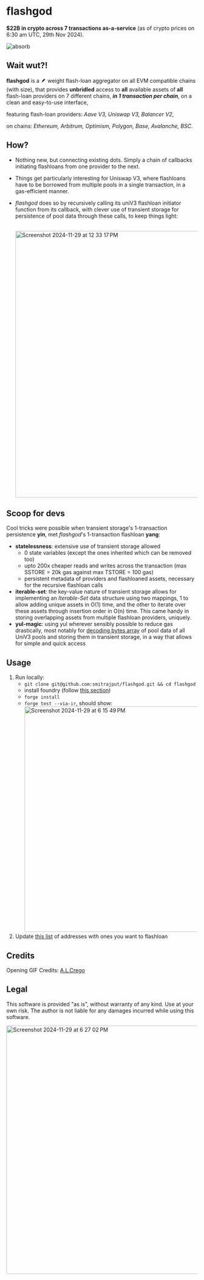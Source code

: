 # flashgod

__$22B in crypto across 7 transactions as-a-service__ (as of crypto prices on 6:30 am UTC, 29th Nov 2024).

![absorb](https://github.com/user-attachments/assets/02c2e624-9b74-46a3-b527-c37919a84619)


## Wait wut?!
__flashgod__ is a :feather: weight flash-loan aggregator on all EVM compatible chains (with size), that provides __unbridled__ access to __all__ available assets of __all__ flash-loan providers on 7 different chains, *__in 1 transaction per chain__*, on a clean and easy-to-use interface,

featuring flash-loan providers: _Aave V3, Uniswap V3, Balancer V2_,

on chains: _Ethereum, Arbitrum, Optimism, Polygon, Base, Avalanche, BSC_.


## How?
- Nothing new, but connecting existing dots. Simply a chain of callbacks initiating flashloans from one provider to the next. 

- Things get particularly interesting for Uniswap V3, where flashloans have to be borrowed from multiple pools in a single transaction, in a gas-efficient manner.

- _flashgod_ does so by recursively calling its uniV3 flashloan initiator function from its callback, with clever use of transient storage for persistence of pool data through these calls, to keep things light:<br/><br/>

  <img width="700" alt="Screenshot 2024-11-29 at 12 33 17 PM" src="https://github.com/user-attachments/assets/67c2b952-5d3d-416d-9959-8523e85bd17c">


## Scoop for devs

Cool tricks were possible when transient storage's 1-transaction persistence __yin__, met _flashgod_'s 1-transaction flashloan __yang__:
- __statelessness__: extensive use of transient storage allowed
  - 0 state variables (except the ones inherited which can be removed too)
  - upto 200x cheaper reads and writes across the transaction (max SSTORE = 20k gas against max TSTORE = 100 gas)
  - persistent metadata of providers and flashloaned assets, necessary for the recursive flashloan calls
- __iterable-set__: the key-value nature of transient storage allows for implementing an _Iterable-Set_ data structure using two mappings, 1 to allow adding unique assets in O(1) time, and the other to iterate over these assets through insertion order in O(n) time. This came handy in storing overlapping assets from multiple flashloan providers, uniquely.
- __yul-magic__: using yul wherever sensibly possible to reduce gas drastically, most notably for [decoding bytes array](https://github.com/smitrajput/flashgod/blob/main/src/Tremor.sol#L264) of pool data of all UniV3 pools and storing them in transient storage, in a way that allows for simple and quick access

## Usage
1. Run locally:
    - `git clone git@github.com:smitrajput/flashgod.git && cd flashgod`
    - install foundry (follow [this section](https://book.getfoundry.sh/getting-started/installation#using-foundryup))
    - `forge install`
    - `forge test --via-ir`, should show: <img width="592" alt="Screenshot 2024-11-29 at 6 15 49 PM" src="https://github.com/user-attachments/assets/ebbcdfae-1eef-4a81-9d51-741badb603db">
2. Update [this list](https://github.com/smitrajput/flashgod/blob/main/src/config/Addresses.sol) of addresses with ones you want to flashloan

## Credits
Opening GIF Credits: [A.L.Crego](https://x.com/ALCrego_/status/1860242375118888960)

## Legal
This software is provided "as is", without warranty of any kind. Use at your own risk. The author is not liable for any damages incurred while using this software. 


<!-- flashgod has 0 state variables of its own (except the ones inherited which can be removed too), which drastically reduces total gas costs. The 1-transaction nature of aggregating flashloans aligned elegantly with the killer feature of transient storage being persistent for exactly 1 transaction. This allowed flashgod to share metadata of flashloan providers across various functions, and also to remember all the assets it received, with their amounts. -->

<img width="652" alt="Screenshot 2024-11-29 at 6 27 02 PM" src="https://github.com/user-attachments/assets/f657709f-64d5-42b1-855f-2a648eb7e39a">
